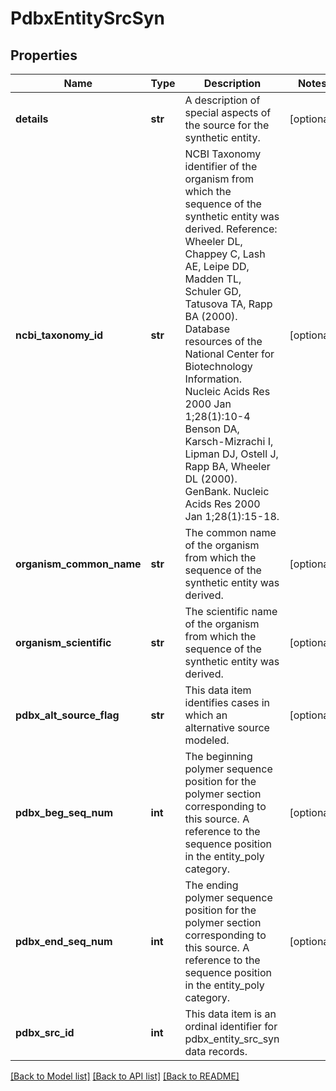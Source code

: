 # PdbxEntitySrcSyn

## Properties
Name | Type | Description | Notes
------------ | ------------- | ------------- | -------------
**details** | **str** | A description of special aspects of the source for the  synthetic entity. | [optional] 
**ncbi_taxonomy_id** | **str** | NCBI Taxonomy identifier of the organism from which the sequence of  the synthetic entity was derived.   Reference:   Wheeler DL, Chappey C, Lash AE, Leipe DD, Madden TL, Schuler GD,  Tatusova TA, Rapp BA (2000). Database resources of the National  Center for Biotechnology Information. Nucleic Acids Res 2000 Jan  1;28(1):10-4   Benson DA, Karsch-Mizrachi I, Lipman DJ, Ostell J, Rapp BA,  Wheeler DL (2000). GenBank. Nucleic Acids Res 2000 Jan 1;28(1):15-18. | [optional] 
**organism_common_name** | **str** | The common name of the organism from which the sequence of  the synthetic entity was derived. | [optional] 
**organism_scientific** | **str** | The scientific name of the organism from which the sequence of  the synthetic entity was derived. | [optional] 
**pdbx_alt_source_flag** | **str** | This data item identifies cases in which an alternative source  modeled. | [optional] 
**pdbx_beg_seq_num** | **int** | The beginning polymer sequence position for the polymer section corresponding  to this source.   A reference to the sequence position in the entity_poly category. | [optional] 
**pdbx_end_seq_num** | **int** | The ending polymer sequence position for the polymer section corresponding  to this source.   A reference to the sequence position in the entity_poly category. | [optional] 
**pdbx_src_id** | **int** | This data item is an ordinal identifier for pdbx_entity_src_syn data records. | 

[[Back to Model list]](../README.md#documentation-for-models) [[Back to API list]](../README.md#documentation-for-api-endpoints) [[Back to README]](../README.md)

